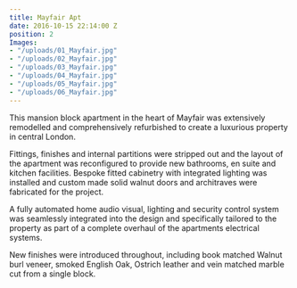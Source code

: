 ```yaml
---
title: Mayfair Apt
date: 2016-10-15 22:14:00 Z
position: 2
Images:
- "/uploads/01_Mayfair.jpg"
- "/uploads/02_Mayfair.jpg"
- "/uploads/03_Mayfair.jpg"
- "/uploads/04_Mayfair.jpg"
- "/uploads/05_Mayfair.jpg"
- "/uploads/06_Mayfair.jpg"
---
```


This mansion block apartment in the heart of Mayfair was extensively remodelled and comprehensively refurbished to create a luxurious property in central London.

Fittings, finishes and internal partitions were stripped out and the layout of the apartment was reconfigured to provide new bathrooms, en suite and kitchen facilities. Bespoke fitted cabinetry with integrated lighting was installed and custom made solid walnut doors and architraves were fabricated for the project.

A fully automated home audio visual, lighting and security control system was seamlessly integrated into the design and specifically tailored to the property as part of a complete overhaul of the apartments electrical systems.

New finishes were introduced throughout, including book matched Walnut burl veneer, smoked English Oak, Ostrich leather and vein matched marble cut from a single block.
